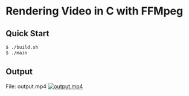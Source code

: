 # Rendering Video in C with FFMpeg

## Quick Start

```bash
$ ./build.sh
$ ./main
```

## Output
File: output.mp4
[![output.mp4](https://youtu.be/GVV_nKxuNgM)](https://youtu.be/GVV_nKxuNgM)
